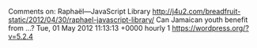 Comments on: Raphaël—JavaScript Library http://j4u2.com/breadfruit-static/2012/04/30/raphael-javascript-library/ Can Jamaican youth benefit from ...? Tue, 01 May 2012 11:13:13 +0000  hourly   1  https://wordpress.org/?v=5.2.4